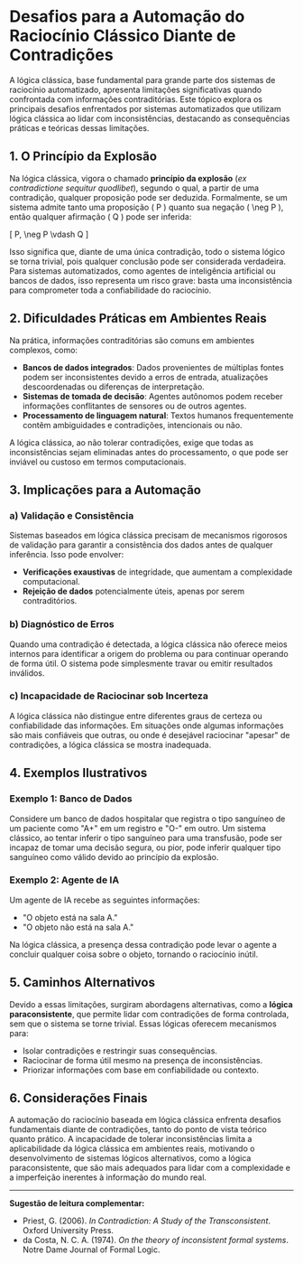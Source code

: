 # Desafios para a Automação do Raciocínio Clássico Diante de Contradições

A lógica clássica, base fundamental para grande parte dos sistemas de raciocínio automatizado, apresenta limitações significativas quando confrontada com informações contraditórias. Este tópico explora os principais desafios enfrentados por sistemas automatizados que utilizam lógica clássica ao lidar com inconsistências, destacando as consequências práticas e teóricas dessas limitações.

## 1. O Princípio da Explosão

Na lógica clássica, vigora o chamado **princípio da explosão** (*ex contradictione sequitur quodlibet*), segundo o qual, a partir de uma contradição, qualquer proposição pode ser deduzida. Formalmente, se um sistema admite tanto uma proposição \( P \) quanto sua negação \( \neg P \), então qualquer afirmação \( Q \) pode ser inferida:

\[
P, \neg P \vdash Q
\]

Isso significa que, diante de uma única contradição, todo o sistema lógico se torna trivial, pois qualquer conclusão pode ser considerada verdadeira. Para sistemas automatizados, como agentes de inteligência artificial ou bancos de dados, isso representa um risco grave: basta uma inconsistência para comprometer toda a confiabilidade do raciocínio.

## 2. Dificuldades Práticas em Ambientes Reais

Na prática, informações contraditórias são comuns em ambientes complexos, como:

- **Bancos de dados integrados**: Dados provenientes de múltiplas fontes podem ser inconsistentes devido a erros de entrada, atualizações descoordenadas ou diferenças de interpretação.
- **Sistemas de tomada de decisão**: Agentes autônomos podem receber informações conflitantes de sensores ou de outros agentes.
- **Processamento de linguagem natural**: Textos humanos frequentemente contêm ambiguidades e contradições, intencionais ou não.

A lógica clássica, ao não tolerar contradições, exige que todas as inconsistências sejam eliminadas antes do processamento, o que pode ser inviável ou custoso em termos computacionais.

## 3. Implicações para a Automação

### a) **Validação e Consistência**

Sistemas baseados em lógica clássica precisam de mecanismos rigorosos de validação para garantir a consistência dos dados antes de qualquer inferência. Isso pode envolver:

- **Verificações exaustivas** de integridade, que aumentam a complexidade computacional.
- **Rejeição de dados** potencialmente úteis, apenas por serem contraditórios.

### b) **Diagnóstico de Erros**

Quando uma contradição é detectada, a lógica clássica não oferece meios internos para identificar a origem do problema ou para continuar operando de forma útil. O sistema pode simplesmente travar ou emitir resultados inválidos.

### c) **Incapacidade de Raciocinar sob Incerteza**

A lógica clássica não distingue entre diferentes graus de certeza ou confiabilidade das informações. Em situações onde algumas informações são mais confiáveis que outras, ou onde é desejável raciocinar "apesar" de contradições, a lógica clássica se mostra inadequada.

## 4. Exemplos Ilustrativos

### Exemplo 1: Banco de Dados

Considere um banco de dados hospitalar que registra o tipo sanguíneo de um paciente como "A+" em um registro e "O-" em outro. Um sistema clássico, ao tentar inferir o tipo sanguíneo para uma transfusão, pode ser incapaz de tomar uma decisão segura, ou pior, pode inferir qualquer tipo sanguíneo como válido devido ao princípio da explosão.

### Exemplo 2: Agente de IA

Um agente de IA recebe as seguintes informações:
- "O objeto está na sala A."
- "O objeto não está na sala A."

Na lógica clássica, a presença dessa contradição pode levar o agente a concluir qualquer coisa sobre o objeto, tornando o raciocínio inútil.

## 5. Caminhos Alternativos

Devido a essas limitações, surgiram abordagens alternativas, como a **lógica paraconsistente**, que permite lidar com contradições de forma controlada, sem que o sistema se torne trivial. Essas lógicas oferecem mecanismos para:

- Isolar contradições e restringir suas consequências.
- Raciocinar de forma útil mesmo na presença de inconsistências.
- Priorizar informações com base em confiabilidade ou contexto.

## 6. Considerações Finais

A automação do raciocínio baseada em lógica clássica enfrenta desafios fundamentais diante de contradições, tanto do ponto de vista teórico quanto prático. A incapacidade de tolerar inconsistências limita a aplicabilidade da lógica clássica em ambientes reais, motivando o desenvolvimento de sistemas lógicos alternativos, como a lógica paraconsistente, que são mais adequados para lidar com a complexidade e a imperfeição inerentes à informação do mundo real.

---

**Sugestão de leitura complementar:**  
- Priest, G. (2006). *In Contradiction: A Study of the Transconsistent*. Oxford University Press.  
- da Costa, N. C. A. (1974). *On the theory of inconsistent formal systems*. Notre Dame Journal of Formal Logic.